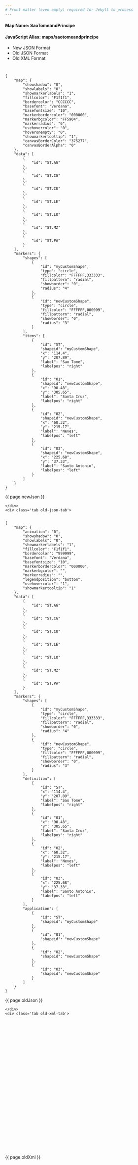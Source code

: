 ```yaml
---
# Front matter (even empty) required for Jekyll to process
---
```


#### Map Name: SaoTomeandPrincipe

#### JavaScript Alias: maps/saotomeandprincipe


<div class="code-wrapper">
<ul class='code-tabs'>
    <li class='active'>
        <a data-toggle='new-json'>New JSON Format</a>
    </li>
    <li>
        <a data-toggle='old-json'>Old JSON Format</a>
    </li>
    <li>
        <a data-toggle='old-xml'>Old XML Format</a>
    </li>
</ul>
<div class='tab-content'>
    <pre class='plain-code'></pre>
    <div class='tab new-json-tab active'>
<pre><code class="language-javascript">
{
    "map": {
        "showshadow": "0",
        "showlabels": "0",
        "showmarkerlabels": "1",
        "fillcolor": "F1f1f1",
        "bordercolor": "CCCCCC",
        "basefont": "Verdana",
        "basefontsize": "10",
        "markerbordercolor": "000000",
        "markerbgcolor": "FF5904",
        "markerradius": "6",
        "usehovercolor": "0",
        "hoveronempty": "0",
        "showmarkertooltip": "1",
        "canvasBorderColor": "375277",
        "canvasBorderAlpha": "0"
    },
    "data": [
        {
            "id": "ST.AG"
        },
        {
            "id": "ST.CG"
        },
        {
            "id": "ST.CU"
        },
        {
            "id": "ST.LE"
        },
        {
            "id": "ST.LO"
        },
        {
            "id": "ST.MZ"
        },
        {
            "id": "ST.PA"
        }
    ],
    "markers": {
        "shapes": [
            {
                "id": "myCustomShape",
                "type": "circle",
                "fillcolor": "FFFFFF,333333",
                "fillpattern": "radial",
                "showborder": "0",
                "radius": "4"
            },
            {
                "id": "newCustomShape",
                "type": "circle",
                "fillcolor": "FFFFFF,000099",
                "fillpattern": "radial",
                "showborder": "0",
                "radius": "3"
            }
        ],
        "items": [
            {
                "id": "ST",
                "shapeid": "myCustomShape",
                "x": "114.4",
                "y": "207.89",
                "label": "Sao Tome",
                "labelpos": "right"
            },
            {
                "id": "01",
                "shapeid": "newCustomShape",
                "x": "90.48",
                "y": "305.65",
                "label": "Santa Cruz",
                "labelpos": "right"
            },
            {
                "id": "02",
                "shapeid": "newCustomShape",
                "x": "60.32",
                "y": "215.17",
                "label": "Neves",
                "labelpos": "left"
            },
            {
                "id": "03",
                "shapeid": "newCustomShape",
                "x": "225.68",
                "y": "37.33",
                "label": "Santo Antonio",
                "labelpos": "left"
            }
        ]
    }
}
</code></pre>


<p class='text-success'>{{ page.newJson }}</p>

    </div>
    <div class='tab old-json-tab'>
<pre><code class="language-javascript">
{
    "map": {
        "animation": "0",
        "showshadow": "0",
        "showlabels": "0",
        "showmarkerlabels": "1",
        "fillcolor": "F1f1f1",
        "bordercolor": "999999",
        "basefont": "Verdana",
        "basefontsize": "10",
        "markerbordercolor": "000000",
        "markerbgcolor": "",
        "markerradius": "",
        "legendposition": "bottom",
        "usehovercolor": "1",
        "showmarkertooltip": "1"
    },
    "data": [
        {
            "id": "ST.AG"
        },
        {
            "id": "ST.CG"
        },
        {
            "id": "ST.CU"
        },
        {
            "id": "ST.LE"
        },
        {
            "id": "ST.LO"
        },
        {
            "id": "ST.MZ"
        },
        {
            "id": "ST.PA"
        }
    ],
    "markers": {
        "shapes": [
            {
                "id": "myCustomShape",
                "type": "circle",
                "fillcolor": "FFFFFF,333333",
                "fillpattern": "radial",
                "showborder": "0",
                "radius": "4"
            },
            {
                "id": "newCustomShape",
                "type": "circle",
                "fillcolor": "FFFFFF,000099",
                "fillpattern": "radial",
                "showborder": "0",
                "radius": "3"
            }
        ],
        "definition": [
            {
                "id": "ST",
                "x": "114.4",
                "y": "207.89",
                "label": "Sao Tome",
                "labelpos": "right"
            },
            {
                "id": "01",
                "x": "90.48",
                "y": "305.65",
                "label": "Santa Cruz",
                "labelpos": "right"
            },
            {
                "id": "02",
                "x": "60.32",
                "y": "215.17",
                "label": "Neves",
                "labelpos": "left"
            },
            {
                "id": "03",
                "x": "225.68",
                "y": "37.33",
                "label": "Santo Antonio",
                "labelpos": "left"
            }
        ],
        "application": [
            {
                "id": "ST",
                "shapeid": "myCustomShape"
            },
            {
                "id": "01",
                "shapeid": "newCustomShape"
            },
            {
                "id": "02",
                "shapeid": "newCustomShape"
            },
            {
                "id": "03",
                "shapeid": "newCustomShape"
            }
        ]
    }
}
</code></pre>


<p class='text-success'>{{ page.oldJson }}</p>

    </div>
    <div class='tab old-xml-tab'>
<pre><code class="language-html">
<map animation='0' showShadow='0' showLabels='0' showMarkerLabels='1' fillColor='F1f1f1' borderColor='999999' baseFont='Verdana' baseFontSize='10' markerBorderColor='000000' markerBgColor='' markerRadius='' legendPosition='bottom' useHoverColor='1' showMarkerToolTip='1'  >
	<data>
		<entity id='ST.AG'  />
		<entity id='ST.CG'  />
		<entity id='ST.CU'  />
		<entity id='ST.LE'  />
		<entity id='ST.LO'  />
		<entity id='ST.MZ'  />
		<entity id='ST.PA'  />
	</data>
	<markers>
	<shapes>
	     <shape id='myCustomShape' type='circle' fillcolor='FFFFFF,333333' fillPattern='radial' showBorder='0' radius='4'/>
		 <shape id='newCustomShape' type='circle' fillcolor='FFFFFF,000099' fillPattern='radial' showBorder='0' radius='3'/>
		 </shapes>
		<definition>
			<marker id='ST' x='114.4' y='207.89' label='Sao Tome' labelPos='right'  />
			<marker id='01' x='90.48' y='305.65' label='Santa Cruz' labelPos='right'  />
			<marker id='02' x='60.32' y='215.17' label='Neves' labelPos='left'  />
			<marker id='03' x='225.68' y='37.33' label='Santo Antonio' labelPos='left'  />
		</definition>
		<application>
			<marker id='ST' shapeId='myCustomShape'  />
			<marker id='01' shapeId='newCustomShape'  />
			<marker id='02' shapeId='newCustomShape'  />
			<marker id='03' shapeId='newCustomShape'  />
		</application>
	</markers>
</map>
</code></pre>

<p class='text-success'>{{ page.oldXml }}</p>

</div>
</div>
</div>
